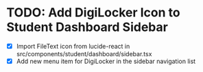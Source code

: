# TODO: Add DigiLocker Icon to Student Dashboard Sidebar

- [x] Import FileText icon from lucide-react in src/components/student/dashboard/sidebar.tsx
- [x] Add new menu item for DigiLocker in the sidebar navigation list
